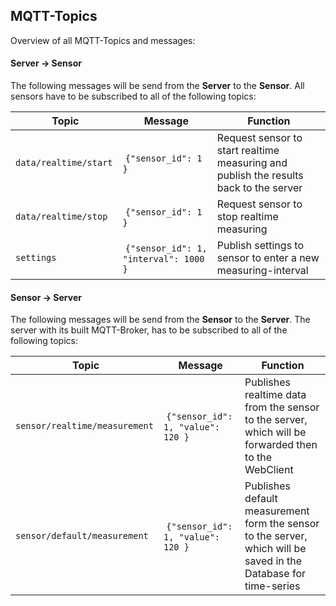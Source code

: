 ## MQTT-Topics

Overview of all MQTT-Topics and messages:

#### Server -> Sensor

The following messages will be send from the **Server** to the **Sensor**. All sensors have to be subscribed to all of the following topics:

| Topic | Message | Function |
|----------|--------|----------|
| `data/realtime/start` | ```{"sensor_id": 1 }``` | Request sensor to start realtime measuring and publish the results back to the server |
| `data/realtime/stop` | `{"sensor_id": 1 }` | Request sensor to stop realtime measuring |
| `settings` | `{"sensor_id": 1, "interval": 1000 }` | Publish settings to sensor to enter a new measuring-interval |

#### Sensor -> Server

The following messages will be send from the **Sensor** to the **Server**. The server with its built MQTT-Broker, has to be subscribed to all of the following topics:

| Topic | Message | Function |
|----------|--------|----------|
| `sensor/realtime/measurement` | ```{"sensor_id": 1, "value": 120 }``` | Publishes realtime data from the sensor to the server, which will be forwarded then to the WebClient |
| `sensor/default/measurement` | ```{"sensor_id": 1, "value": 120 }``` | Publishes default measurement form the sensor to the server, which will be saved in the Database for time-series |
